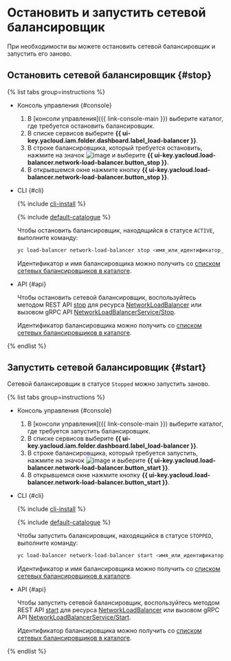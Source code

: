# Остановить и запустить сетевой балансировщик

При необходимости вы можете остановить сетевой балансировщик и запустить его заново.

## Остановить сетевой балансировщик {#stop}

{% list tabs group=instructions %}

- Консоль управления {#console}

  1. В [консоли управления]({{ link-console-main }}) выберите каталог, где требуется остановить балансировщик.
  1. В списке сервисов выберите **{{ ui-key.yacloud.iam.folder.dashboard.label_load-balancer }}**.
  1. В строке балансировщика, который требуется остановить, нажмите на значок ![image](../../_assets/console-icons/ellipsis.svg) и выберите **{{ ui-key.yacloud.load-balancer.network-load-balancer.button_stop }}**.
  1. В открывшемся окне нажмите кнопку **{{ ui-key.yacloud.load-balancer.network-load-balancer.button_stop }}**.

- CLI {#cli}

  {% include [cli-install](../../_includes/cli-install.md) %}

  {% include [default-catalogue](../../_includes/default-catalogue.md) %}

  Чтобы остановить балансировщик, находящийся в статусе `ACTIVE`, выполните команду:

  ```bash
  yc load-balancer network-load-balancer stop <имя_или_идентификатор_балансировщика>
  ```

  Идентификатор и имя балансировщика можно получить со [списком сетевых балансировщиков в каталоге](load-balancer-list.md#list).

- API {#api}

  Чтобы остановить сетевой балансировщик, воспользуйтесь методом REST API [stop](../api-ref/NetworkLoadBalancer/stop.md) для ресурса [NetworkLoadBalancer](../api-ref/NetworkLoadBalancer/index.md) или вызовом gRPC API [NetworkLoadBalancerService/Stop](../api-ref/grpc/network_load_balancer_service.md#Stop).

  Идентификатор балансировщика можно получить со [списком сетевых балансировщиков в каталоге](load-balancer-list.md#list).

{% endlist %}

## Запустить сетевой балансировщик {#start}

Сетевой балансировщик в статусе `Stopped` можно запустить заново.

{% list tabs group=instructions %}

- Консоль управления {#console}

  1. В [консоли управления]({{ link-console-main }}) выберите каталог, где требуется запустить балансировщик.
  1. В списке сервисов выберите **{{ ui-key.yacloud.iam.folder.dashboard.label_load-balancer }}**.
  1. В строке балансировщика, который требуется запустить, нажмите на значок ![image](../../_assets/console-icons/ellipsis.svg) и выберите **{{ ui-key.yacloud.load-balancer.network-load-balancer.button_start }}**.
  1. В открывшемся окне нажмите кнопку **{{ ui-key.yacloud.load-balancer.network-load-balancer.button_start }}**.

- CLI {#cli}

  {% include [cli-install](../../_includes/cli-install.md) %}

  {% include [default-catalogue](../../_includes/default-catalogue.md) %}

  Чтобы запустить балансировщик, находящийся в статусе `STOPPED`, выполните команду:

  ```bash
  yc load-balancer network-load-balancer start <имя_или_идентификатор_балансировщика>
  ```

  Идентификатор и имя балансировщика можно получить со [списком сетевых балансировщиков в каталоге](load-balancer-list.md#list).

- API {#api}

  Чтобы запустить сетевой балансировщик, воспользуйтесь методом REST API [start](../api-ref/NetworkLoadBalancer/start.md) для ресурса [NetworkLoadBalancer](../api-ref/NetworkLoadBalancer/index.md) или вызовом gRPC API [NetworkLoadBalancerService/Start](../api-ref/grpc/network_load_balancer_service.md#Start).

  Идентификатор балансировщика можно получить со [списком сетевых балансировщиков в каталоге](load-balancer-list.md#list).

{% endlist %}
